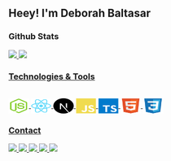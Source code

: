 
## Heey! I'm Deborah Baltasar
 ### Github Stats
 <div>
 
  <a href="https://github.com/deborahbaltasar">
  <img height="180em" src="https://github-readme-stats.vercel.app/api?username=deborahbaltasar&show_icons=true&theme=dracula&include_all_commits=true&count_private=true"/>
  <img height="180em" src="https://github-readme-stats.vercel.app/api/top-langs/?username=deborahbaltasar&layout=compact&langs_count=7&theme=dracula"/>
</div>
  
  ### Technologies & Tools
  <div style="display: inline_block"><br>
    <img align="center" alt="Debs-Node" height="30" width="40" src="https://github.com/devicons/devicon/blob/master/icons/nodejs/nodejs-original.svg">
    <img align="center" alt="Debs-React" height="30" width="40" src="https://raw.githubusercontent.com/devicons/devicon/master/icons/react/react-original.svg">
    <img align="center" alt="Debs-Next" height="30" width="40" src="https://github.com/devicons/devicon/blob/master/icons/nextjs/nextjs-original.svg">
    <img align="center" alt="Debs-Js" height="30" width="40" src="https://raw.githubusercontent.com/devicons/devicon/master/icons/javascript/javascript-plain.svg">
    <img align="center" alt="Debs-Ts" height="30" width="40" src="https://raw.githubusercontent.com/devicons/devicon/master/icons/typescript/typescript-plain.svg">
    <img align="center" alt="Debs-HTML" height="30" width="40" src="https://raw.githubusercontent.com/devicons/devicon/master/icons/html5/html5-original.svg">
    <img align="center" alt="Debs-CSS" height="30" width="40" src="https://raw.githubusercontent.com/devicons/devicon/master/icons/css3/css3-original.svg">
</div>


  ### Contact

  <div> 
   <a href="https://gitlab.com/deborahbaltasar" target="_blank">
    <img src="https://img.shields.io/badge/GitLab-330F63?style=for-the-badge&logo=gitlab&logoColor=white" target="_blank">
  </a>
  <a href="https://linkedin.com/in/deborah-baltasar" target="_blank">
    <img src="https://img.shields.io/badge/-LinkedIn-%230077B5?style=for-the-badge&logo=linkedin&logoColor=white" target="_blank">
  </a> 
  <a href="https://instagram.com/debbnogueira" target="_blank">
    <img src="https://img.shields.io/badge/-Instagram-%23E4405F?style=for-the-badge&logo=instagram&logoColor=white" target="_blank">
  </a>
  <a href="https://discord.com/users/689262899415220326" target="_blank">
    <img src="https://img.shields.io/badge/Discord-7289DA?style=for-the-badge&logo=discord&logoColor=white" target="_blank">
  </a> 
  <a href = "mailto:deborahbnogueira.dn@gmail.com">
    <img src="https://img.shields.io/badge/-Gmail-%23333?style=for-the-badge&logo=gmail&logoColor=white" target="_blank">
  </a>
 
</div>
